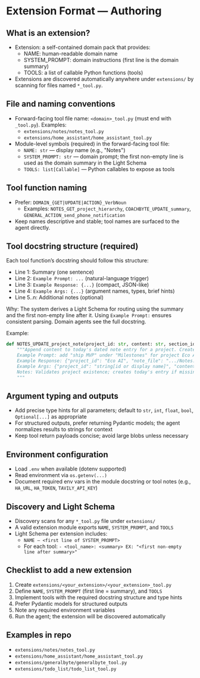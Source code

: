 # Extension Format — Authoring

## What is an extension?
- Extension: a self-contained domain pack that provides:
  - NAME: human-readable domain name
  - SYSTEM_PROMPT: domain instructions (first line is the domain summary)
  - TOOLS: a list of callable Python functions (tools)
- Extensions are discovered automatically anywhere under `extensions/` by scanning for files named `*_tool.py`.

## File and naming conventions
- Forward-facing tool file name: `<domain>_tool.py` (must end with `_tool.py`). Examples:
  - `extensions/notes/notes_tool.py`
  - `extensions/home_assistant/home_assistant_tool.py`
- Module-level symbols (required) in the forward-facing tool file:
  - `NAME: str` — display name (e.g., "Notes")
  - `SYSTEM_PROMPT: str` — domain prompt; the first non-empty line is used as the domain summary in the Light Schema
  - `TOOLS: list[Callable]` — Python callables to expose as tools

## Tool function naming
- Prefer: `DOMAIN_{GET|UPDATE|ACTION}_VerbNoun`
  - Examples: `NOTES_GET_project_hierarchy`, `COACHBYTE_UPDATE_summary`, `GENERAL_ACTION_send_phone_notification`
- Keep names descriptive and stable; tool names are surfaced to the agent directly.

## Tool docstring structure (required)
Each tool function’s docstring should follow this structure:
- Line 1: Summary (one sentence)
- Line 2: `Example Prompt: ...` (natural-language trigger)
- Line 3: `Example Response: {...}` (compact, JSON-like)
- Line 4: `Example Args: {...}` (argument names, types, brief hints)
- Line 5..n: Additional notes (optional)

Why: The system derives a Light Schema for routing using the summary and the first non-empty line after it. Using `Example Prompt:` ensures consistent parsing. Domain agents see the full docstring.

Example:
```python
def NOTES_UPDATE_project_note(project_id: str, content: str, section_id: Optional[str] = None) -> UpdateProjectNoteResponse | OperationResult:
    """Append content to today's dated note entry for a project. Creates file/entry if needed.
    Example Prompt: add "ship MVP" under "Milestones" for project Eco AI
    Example Response: {"project_id": "Eco AI", "note_file": ".../Notes.md", "created_entry": true, "appended": true}
    Example Args: {"project_id": "string[id or display name]", "content": "string[text]", "section_id": "string[optional]"}
    Notes: Validates project existence; creates today's entry if missing.
    """
```

## Argument typing and outputs
- Add precise type hints for all parameters; default to `str`, `int`, `float`, `bool`, `Optional[...]` as appropriate
- For structured outputs, prefer returning Pydantic models; the agent normalizes results to strings for context
- Keep tool return payloads concise; avoid large blobs unless necessary

## Environment configuration
- Load `.env` when available (dotenv supported)
- Read environment via `os.getenv(...)`
- Document required env vars in the module docstring or tool notes (e.g., `HA_URL`, `HA_TOKEN`, `TAVILY_API_KEY`)

## Discovery and Light Schema
- Discovery scans for any `*_tool.py` file under `extensions/`
- A valid extension module exports `NAME`, `SYSTEM_PROMPT`, and `TOOLS`
- Light Schema per extension includes:
  - `NAME — <first line of SYSTEM_PROMPT>`
  - For each tool: `- <tool_name>: <summary> EX: "<first non-empty line after summary>"`

## Checklist to add a new extension
1. Create `extensions/<your_extension>/<your_extension>_tool.py`
2. Define `NAME`, `SYSTEM_PROMPT` (first line = summary), and `TOOLS`
3. Implement tools with the required docstring structure and type hints
4. Prefer Pydantic models for structured outputs
5. Note any required environment variables
6. Run the agent; the extension will be discovered automatically

## Examples in repo
- `extensions/notes/notes_tool.py`
- `extensions/home_assistant/home_assistant_tool.py`
- `extensions/generalbyte/generalbyte_tool.py`
- `extensions/todo_list/todo_list_tool.py`


